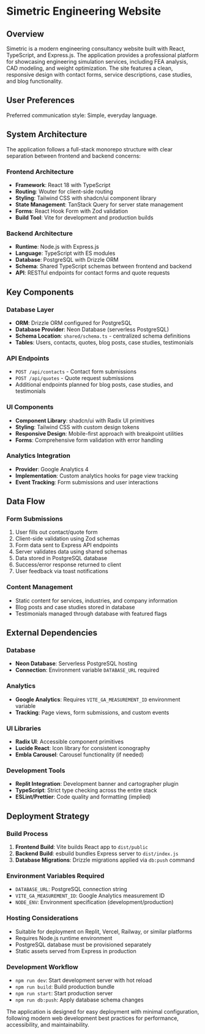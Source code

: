 # Simetric Engineering Website

## Overview

Simetric is a modern engineering consultancy website built with React, TypeScript, and Express.js. The application provides a professional platform for showcasing engineering simulation services, including FEA analysis, CAD modeling, and weight optimization. The site features a clean, responsive design with contact forms, service descriptions, case studies, and blog functionality.

## User Preferences

Preferred communication style: Simple, everyday language.

## System Architecture

The application follows a full-stack monorepo structure with clear separation between frontend and backend concerns:

### Frontend Architecture
- **Framework**: React 18 with TypeScript
- **Routing**: Wouter for client-side routing
- **Styling**: Tailwind CSS with shadcn/ui component library
- **State Management**: TanStack Query for server state management
- **Forms**: React Hook Form with Zod validation
- **Build Tool**: Vite for development and production builds

### Backend Architecture
- **Runtime**: Node.js with Express.js
- **Language**: TypeScript with ES modules
- **Database**: PostgreSQL with Drizzle ORM
- **Schema**: Shared TypeScript schemas between frontend and backend
- **API**: RESTful endpoints for contact forms and quote requests

## Key Components

### Database Layer
- **ORM**: Drizzle ORM configured for PostgreSQL
- **Database Provider**: Neon Database (serverless PostgreSQL)
- **Schema Location**: `shared/schema.ts` - centralized schema definitions
- **Tables**: Users, contacts, quotes, blog posts, case studies, testimonials

### API Endpoints
- `POST /api/contacts` - Contact form submissions
- `POST /api/quotes` - Quote request submissions
- Additional endpoints planned for blog posts, case studies, and testimonials

### UI Components
- **Component Library**: shadcn/ui with Radix UI primitives
- **Styling**: Tailwind CSS with custom design tokens
- **Responsive Design**: Mobile-first approach with breakpoint utilities
- **Forms**: Comprehensive form validation with error handling

### Analytics Integration
- **Provider**: Google Analytics 4
- **Implementation**: Custom analytics hooks for page view tracking
- **Event Tracking**: Form submissions and user interactions

## Data Flow

### Form Submissions
1. User fills out contact/quote form
2. Client-side validation using Zod schemas
3. Form data sent to Express API endpoints
4. Server validates data using shared schemas
5. Data stored in PostgreSQL database
6. Success/error response returned to client
7. User feedback via toast notifications

### Content Management
- Static content for services, industries, and company information
- Blog posts and case studies stored in database
- Testimonials managed through database with featured flags

## External Dependencies

### Database
- **Neon Database**: Serverless PostgreSQL hosting
- **Connection**: Environment variable `DATABASE_URL` required

### Analytics
- **Google Analytics**: Requires `VITE_GA_MEASUREMENT_ID` environment variable
- **Tracking**: Page views, form submissions, and custom events

### UI Libraries
- **Radix UI**: Accessible component primitives
- **Lucide React**: Icon library for consistent iconography
- **Embla Carousel**: Carousel functionality (if needed)

### Development Tools
- **Replit Integration**: Development banner and cartographer plugin
- **TypeScript**: Strict type checking across the entire stack
- **ESLint/Prettier**: Code quality and formatting (implied)

## Deployment Strategy

### Build Process
1. **Frontend Build**: Vite builds React app to `dist/public`
2. **Backend Build**: esbuild bundles Express server to `dist/index.js`
3. **Database Migrations**: Drizzle migrations applied via `db:push` command

### Environment Variables Required
- `DATABASE_URL`: PostgreSQL connection string
- `VITE_GA_MEASUREMENT_ID`: Google Analytics measurement ID
- `NODE_ENV`: Environment specification (development/production)

### Hosting Considerations
- Suitable for deployment on Replit, Vercel, Railway, or similar platforms
- Requires Node.js runtime environment
- PostgreSQL database must be provisioned separately
- Static assets served from Express in production

### Development Workflow
- `npm run dev`: Start development server with hot reload
- `npm run build`: Build production bundle
- `npm run start`: Start production server
- `npm run db:push`: Apply database schema changes

The application is designed for easy deployment with minimal configuration, following modern web development best practices for performance, accessibility, and maintainability.